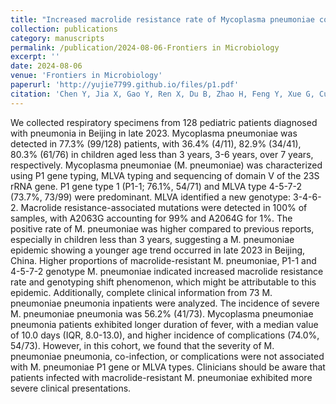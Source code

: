 ```yaml
---
title: "Increased macrolide resistance rate of Mycoplasma pneumoniae correlated with epidemic in Beijing, China in 2023"
collection: publications
category: manuscripts
permalink: /publication/2024-08-06-Frontiers in Microbiology
excerpt: ''
date: 2024-08-06
venue: 'Frontiers in Microbiology'
paperurl: 'http://yujie7799.github.io/files/p1.pdf'
citation: 'Chen Y, Jia X, Gao Y, Ren X, Du B, Zhao H, Feng Y, Xue G, Cui J, Gan L, Feng J, Fan Z, Fu T, Xu Z, Yu Z, Yang Y, Zhao S, Huang L, Ke Y, Cao L, Yan C, Yuan J. Increased macrolide resistance rate of Mycoplasma pneumoniae correlated with epidemic in Beijing, China in 2023. Front Microbiol. 2024 Aug 6;15:1449511. doi: 10.3389/fmicb.2024.1449511. PMID: 39171272; PMCID: PMC11337199.'
---
```

We collected respiratory specimens from 128 pediatric patients diagnosed with pneumonia in Beijing in late 2023. Mycoplasma pneumoniae was detected in 77.3% (99/128) patients, with 36.4% (4/11), 82.9% (34/41), 80.3% (61/76) in children aged less than 3 years, 3-6 years, over 7 years, respectively. Mycoplasma pneumoniae (M. pneumoniae) was characterized using P1 gene typing, MLVA typing and sequencing of domain V of the 23S rRNA gene. P1 gene type 1 (P1-1; 76.1%, 54/71) and MLVA type 4-5-7-2 (73.7%, 73/99) were predominant. MLVA identified a new genotype: 3-4-6-2. Macrolide resistance-associated mutations were detected in 100% of samples, with A2063G accounting for 99% and A2064G for 1%. The positive rate of M. pneumoniae was higher compared to previous reports, especially in children less than 3 years, suggesting a M. pneumoniae epidemic showing a younger age trend occurred in late 2023 in Beijing, China. Higher proportions of macrolide-resistant M. pneumoniae, P1-1 and 4-5-7-2 genotype M. pneumoniae indicated increased macrolide resistance rate and genotyping shift phenomenon, which might be attributable to this epidemic. Additionally, complete clinical information from 73 M. pneumoniae pneumonia inpatients were analyzed. The incidence of severe M. pneumoniae pneumonia was 56.2% (41/73). Mycoplasma pneumoniae pneumonia patients exhibited longer duration of fever, with a median value of 10.0 days (IQR, 8.0-13.0), and higher incidence of complications (74.0%, 54/73). However, in this cohort, we found that the severity of M. pneumoniae pneumonia, co-infection, or complications were not associated with M. pneumoniae P1 gene or MLVA types. Clinicians should be aware that patients infected with macrolide-resistant M. pneumoniae exhibited more severe clinical presentations.
